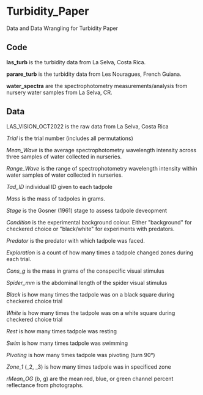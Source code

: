 # Turbidity_Paper
Data and Data Wrangling for Turbidity Paper



## Code ##

**las_turb** is the turbidity data from La Selva, Costa Rica. 

**parare_turb** is the turbidity data from Les Nouragues, French Guiana. 

**water_spectra** are the spectrophotometry measurements/analysis from nursery water samples from La Selva, CR.



## Data ##

LAS_VISION_OCT2022 is the raw data from La Selva, Costa Rica

*Trial* is the trial number (includes all permutations)

*Mean_Wave* is the average spectrophotometry wavelength intensity across three samples of water collected in nurseries.

*Range_Wave* is the range of spectrophotometry wavelength intensity within water samples of water collected in nurseries.

*Tad_ID* individual ID given to each tadpole

*Mass* is the mass of tadpoles in grams.

*Stage* is the Gosner (1961) stage to assess tadpole deveopment

*Condition* is the experimental background colour. Either "background" for checkered choice or "black/white" for experiments with predators.

*Predator* is the predator with which tadpole was faced.

*Exploration* is a count of how many times a tadpole changed zones during each trial.

*Cons_g* is the mass in grams of the conspecific visual stimulus

*Spider_mm* is the abdominal length of the spider visual stimulus

*Black* is how many times the tadpole was on a black square during checkered choice trial

*White* is how many times the tadpole was on a white square during checkered choice trial

*Rest* is how many times tadpole was resting

*Swim* is how many times tadpole was swimming

*Pivoting* is how many times tadpole was pivoting (turn 90°)

*Zone_1* (_2, _3) is how many times tadpole was in specificed zone

*rMean_OG* (b, g) are the mean red, blue, or green channel percent reflectance from photographs.




